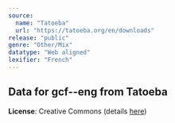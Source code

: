 ```yaml
---
source:
  name: "Tatoeba"
  url: "https://tatoeba.org/en/downloads"
release: "public"
genre: "Other/Mix"
datatype: "Web aligned"
lexifier: "French"
---
```


## Data for gcf--eng from Tatoeba

**License**: Creative Commons (details [here](https://tatoeba.org/en/terms_of_use#section-6))
